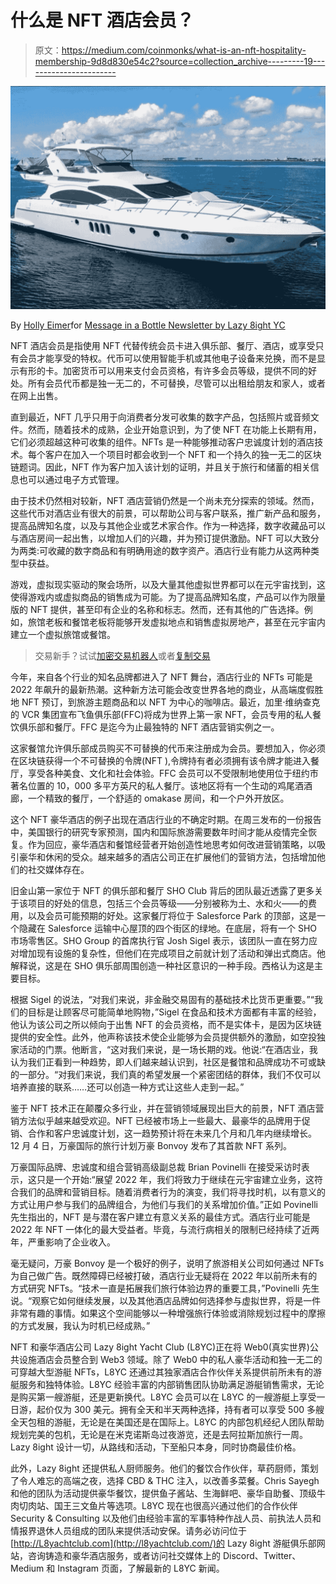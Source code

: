 # 什么是 NFT 酒店会员？

> 原文：<https://medium.com/coinmonks/what-is-an-nft-hospitality-membership-9d8d830e54c2?source=collection_archive---------19----------------------->

![](img/a69c49b70135cac9478dca6c29c548b9.png)

By [Holly Eimer](https://medium.com/u/e25f399c6d84?source=post_page-----9d8d830e54c2--------------------------------)for [Message in a Bottle Newsletter by Lazy 8ight YC](https://medium.com/u/6dcb932fb22b?source=post_page-----9d8d830e54c2--------------------------------)

NFT 酒店会员是指使用 NFT 代替传统会员卡进入俱乐部、餐厅、酒店，或享受只有会员才能享受的特权。代币可以使用智能手机或其他电子设备来兑换，而不是显示有形的卡。加密货币可以用来支付会员资格，有许多会员等级，提供不同的好处。所有会员代币都是独一无二的，不可替换，尽管可以出租给朋友和家人，或者在网上出售。

直到最近，NFT 几乎只用于向消费者分发可收集的数字产品，包括照片或音频文件。然而，随着技术的成熟，企业开始意识到，为了使 NFT 在功能上长期有用，它们必须超越这种可收集的组件。NFTs 是一种能够推动客户忠诚度计划的酒店技术。每个客户在加入一个项目时都会收到一个 NFT 和一个持久的独一无二的区块链题词。因此，NFT 作为客户加入该计划的证明，并且关于旅行和储蓄的相关信息也可以通过电子方式管理。

由于技术仍然相对较新，NFT 酒店营销仍然是一个尚未充分探索的领域。然而，这些代币对酒店业有很大的前景，可以帮助公司与客户联系，推广新产品和服务，提高品牌知名度，以及与其他企业或艺术家合作。作为一种选择，数字收藏品可以与酒店房间一起出售，以增加人们的兴趣，并为预订提供激励。NFT 可以大致分为两类:可收藏的数字商品和有明确用途的数字资产。酒店行业有能力从这两种类型中获益。

游戏，虚拟现实驱动的聚会场所，以及大量其他虚拟世界都可以在元宇宙找到，这使得游戏内或虚拟商品的销售成为可能。为了提高品牌知名度，产品可以作为限量版的 NFT 提供，甚至印有企业的名称和标志。然而，还有其他的广告选择。例如，旅馆老板和餐馆老板将能够开发虚拟地点和销售虚拟房地产，甚至在元宇宙内建立一个虚拟旅馆或餐馆。

> 交易新手？试试[加密交易机器人](/coinmonks/crypto-trading-bot-c2ffce8acb2a)或者[复制交易](/coinmonks/top-10-crypto-copy-trading-platforms-for-beginners-d0c37c7d698c)

今年，来自各个行业的知名品牌都进入了 NFT 舞台，酒店行业的 NFTs 可能是 2022 年飙升的最新热潮。这种新方法可能会改变世界各地的商业，从高端度假胜地 NFT 预订，到旅游主题商品和以 NFT 为中心的咖啡店。最近，加里·维纳查克的 VCR 集团宣布飞鱼俱乐部(FFC)将成为世界上第一家 NFT，会员专用的私人餐饮俱乐部和餐厅。FFC 是迄今为止最独特的 NFT 酒店营销实例之一。

这家餐馆允许俱乐部成员购买不可替换的代币来注册成为会员。要想加入，你必须在区块链获得一个不可替换的令牌(NFT ),令牌持有者必须拥有该令牌才能进入餐厅，享受各种美食、文化和社会体验。FFC 会员可以不受限制地使用位于纽约市著名位置的 10，000 多平方英尺的私人餐厅。该地区将有一个生动的鸡尾酒酒廊，一个精致的餐厅，一个舒适的 omakase 房间，和一个户外开放区。

这个 NFT 豪华酒店的例子出现在酒店行业的不确定时期。在周三发布的一份报告中，美国银行的研究专家预测，国内和国际旅游需要数年时间才能从疫情完全恢复。作为回应，豪华酒店和餐馆经营者开始创造性地思考如何改进营销策略，以吸引豪华和休闲的受众。越来越多的酒店公司正在扩展他们的营销方法，包括增加他们的社交媒体存在。

旧金山第一家位于 NFT 的俱乐部和餐厅 SHO Club 背后的团队最近透露了更多关于该项目的好处的信息，包括三个会员等级——分别被称为土、水和火——的费用，以及会员可能预期的好处。这家餐厅将位于 Salesforce Park 的顶部，这是一个隐藏在 Salesforce 运输中心屋顶的四个街区的绿地。在底层，将有一个 SHO 市场零售区。SHO Group 的首席执行官 Josh Sigel 表示，该团队一直在努力应对增加现有设施的复杂性，但他们在完成项目之前就计划了活动和弹出式商店。他解释说，这是在 SHO 俱乐部周围创造一种社区意识的一种手段。西格认为这是主要目标。

根据 Sigel 的说法，“对我们来说，非金融交易固有的基础技术比货币更重要。”“我们的目标是让顾客尽可能简单地购物，”Sigel 在食品和技术方面都有丰富的经验，他认为该公司之所以倾向于出售 NFT 的会员资格，而不是实体卡，是因为区块链提供的安全性。此外，他声称该技术使企业能够为会员提供额外的激励，如空投独家活动的门票。他断言，“这对我们来说，是一场长期的戏。他说:“在酒店业，我认为我们正看到一种趋势，即人们越来越认识到，社区是餐馆和品牌成功不可或缺的一部分。“对我们来说，我们真的希望发展一个紧密团结的群体，我们不仅可以培养直接的联系……还可以创造一种方式让这些人走到一起。”

鉴于 NFT 技术正在颠覆众多行业，并在营销领域展现出巨大的前景，NFT 酒店营销方法似乎越来越受欢迎。NFT 已经被市场上一些最大、最豪华的品牌用于促销、合作和客户忠诚度计划，这一趋势预计将在未来几个月和几年内继续增长。12 月 4 日，万豪国际的旅行计划万豪 Bonvoy 发布了其首款 NFT 系列。

万豪国际品牌、忠诚度和组合营销高级副总裁 Brian Povinelli 在接受采访时表示，这只是一个开始:“展望 2022 年，我们将致力于继续在元宇宙建立业务，这符合我们的品牌和营销目标。随着消费者行为的演变，我们将寻找时机，以有意义的方式让用户参与我们的品牌组合，为他们与我们的关系增加价值。”正如 Povinelli 先生指出的，NFT 是与潜在客户建立有意义关系的最佳方式。酒店行业可能是 2022 年 NFT 一体化的最大受益者。毕竟，与流行病相关的限制已经持续了近两年，严重影响了企业收入。

毫无疑问，万豪 Bonvoy 是一个极好的例子，说明了旅游相关公司如何通过 NFTs 为自己做广告。既然障碍已经被打破，酒店行业无疑将在 2022 年以前所未有的方式研究 NFTs。“技术一直是拓展我们旅行体验边界的重要工具，”Povinelli 先生说。“观察它如何继续发展，以及其他酒店品牌如何选择参与虚拟世界，将是一件非常有趣的事情。如果这个空间能够以一种增强旅行体验或消除规划过程中的摩擦的方式发展，我认为时机已经成熟。”

NFT 和豪华酒店公司 Lazy 8ight Yacht Club (L8YC)正在将 Web0(真实世界)公共设施酒店会员整合到 Web3 领域。除了 Web0 中的私人豪华活动和独一无二的可穿越大型游艇 NFTs，L8YC 还通过其独家酒店合作伙伴关系提供前所未有的游艇服务和独特体验。L8YC 经验丰富的内部销售团队协助满足游艇销售需求，无论是购买第一艘游艇，还是更新换代。L8YC 会员可以在 L8YC 的一艘游艇上享受一日游，起价仅为 300 美元。拥有全天和半天两种选择，持有者可以享受 500 多艘全天包租的游艇，无论是在美国还是在国际上。L8YC 的内部包机经纪人团队帮助规划完美的包机，无论是在米克诺斯岛过夜游览，还是去阿拉斯加旅行一周。Lazy 8ight 设计一切，从路线和活动，下至船只本身，同时协商最佳价格。

此外，Lazy 8ight 还提供私人厨师服务。他们的餐饮合作伙伴，草药厨师，策划了令人难忘的高端之夜，选择 CBD & THC 注入，以改善多菜餐。Chris Sayegh 和他的团队为活动提供豪华餐饮，提供鱼子酱站、生海鲜吧、豪华自助餐、顶级牛肉切肉站、国王三文鱼片等选项。L8YC 现在也很高兴通过他们的合作伙伴 Security & Consulting 以及他们由经验丰富的军事特种作战人员、前执法人员和情报界退休人员组成的团队来提供活动安保。请务必访问位于[http://L8yachtclub.com](http://l8yachtclub.com/)的 Lazy 8ight 游艇俱乐部网站，咨询铸造和豪华酒店服务，或者访问社交媒体上的 Discord、Twitter、Medium 和 Instagram 页面，了解最新的 L8YC 新闻。